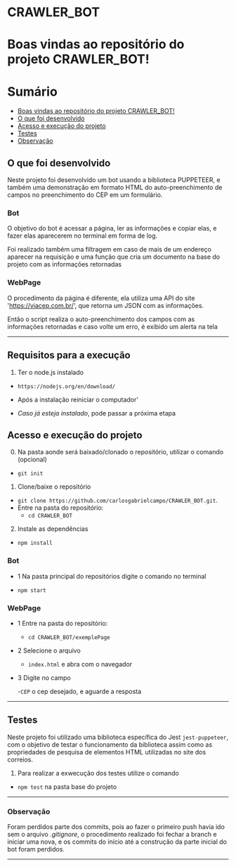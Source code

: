 # CRAWLER_BOT

# Boas vindas ao repositório do projeto CRAWLER_BOT!

# Sumário

- [Boas vindas ao repositório do projeto CRAWLER_BOT!](#boas-vindas-ao-repositório-do-projeto-CRAWLER_BOT)
- [O que foi desenvolvido](#o-que-foi-desenvolvido)
- [Acesso e execução do projeto](#Acesso-ao-projeto)
- [Testes](#Testes)
- [Observação](#Observação)

## O que foi desenvolvido

Neste projeto foi desenvolvido um bot usando a biblioteca PUPPETEER, e também uma demonstração em formato HTML 
do auto-preenchimento de campos no preenchimento do CEP em um formulário.

### Bot

O objetivo do bot é acessar a página, ler as informações e copiar elas, e fazer elas aparecerem no terminal em forma de log.

Foi realizado também uma filtragem em caso de mais de um endereço aparecer na requisição e uma função que cria um documento na base do projeto com as informações retornadas

### WebPage

O procedimento da página é diferente, ela utiliza uma API do site 'https://viacep.com.br/', que retorna um JSON com as informações.

Então o script realiza o auto-preenchimento dos campos com as informações retornadas e caso volte um erro, é exibido um alerta na tela  

---

## Requisitos para a execução

1. Ter o node.js instalado 

- `https://nodejs.org/en/download/` 

- Após a instalação reiniciar o computador'

- *Caso já esteja instalado*, pode passar a próxima etapa

## Acesso e execução do projeto

0. Na pasta aonde será baixado/clonado o repositório, utilizar o comando (opcional)

- `git init`

1. Clone/baixe o repositório 

- `git clone https://github.com/carlosgabrielcampo/CRAWLER_BOT.git`.
- Entre na pasta do repositório:
  - `cd CRAWLER_BOT`

2. Instale as dependências

- `npm install`

### Bot

- 1 Na pasta principal do repositórios digite o comando no terminal 

- `npm start`


### WebPage

- 1 Entre na pasta do repositório:
  - `cd CRAWLER_BOT/exemplePage`

- 2 Selecione o arquivo  

  - `index.html` e abra com o navegador

- 3 Digite no campo 
  
  -`CEP` o cep desejado, e aguarde a resposta

---

## Testes

Neste projeto foi utilizado uma biblioteca específica do Jest `jest-puppeteer`, com o objetivo de testar o funcionamento da biblioteca assim como as propriedades de pesquisa de elementos HTML utilizadas no site dos correios.

1. Para realizar a exwecução dos testes utilize o comando

- `npm test` na pasta base do projeto

---

### Observação

Foram perdidos parte dos commits, pois ao fazer o primeiro push havia ido sem o arquivo *.gitignore*, o procedimento realizado foi fechar a branch e iniciar uma nova, e os commits do início até a construção da parte inicial do bot foram perdidos.

---